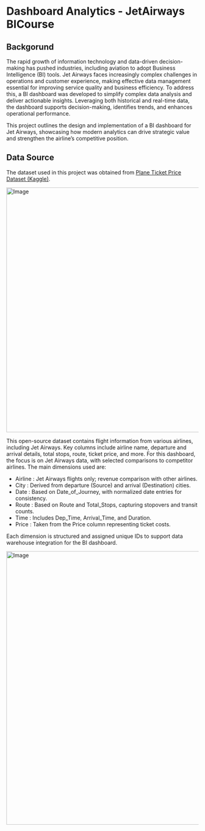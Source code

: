 # Dashboard Analytics - JetAirways BICourse

## Backgorund
The rapid growth of information technology and data-driven decision-making has pushed industries, including aviation to adopt Business Intelligence (BI) tools. Jet Airways faces increasingly complex challenges in operations and customer experience, making effective data management essential for improving service quality and business efficiency. To address this, a BI dashboard was developed to simplify complex data analysis and deliver actionable insights. Leveraging both historical and real-time data, the dashboard supports decision-making, identifies trends, and enhances operational performance. 

This project outlines the design and implementation of a BI dashboard for Jet Airways, showcasing how modern analytics can drive strategic value and strengthen the airline’s competitive position.

## Data Source
The dataset used in this project was obtained from [Plane Ticket Price Dataset (Kaggle)](https://www.kaggle.com/datasets/ibrahimelsayed182/plane-ticket-price?resource=download).

<img width="1526" height="640" alt="Image" src="https://github.com/user-attachments/assets/53fcaa27-2d10-4f24-b614-3542f8e9fcae" />

This open-source dataset contains flight information from various airlines, including Jet Airways. Key columns include airline name, departure and arrival details, total stops, route, ticket price, and more.
For this dashboard, the focus is on Jet Airways data, with selected comparisons to competitor airlines. The main dimensions used are:
- Airline : Jet Airways flights only; revenue comparison with other airlines.
- City : Derived from departure (Source) and arrival (Destination) cities.
- Date : Based on Date_of_Journey, with normalized date entries for consistency.
- Route : Based on Route and Total_Stops, capturing stopovers and transit counts.
- Time : Includes Dep_Time, Arrival_Time, and Duration.
- Price : Taken from the Price column representing ticket costs.

Each dimension is structured and assigned unique IDs to support data warehouse integration for the BI dashboard.

<img width="959" height="715" alt="Image" src="https://github.com/user-attachments/assets/fe163e58-8a26-43a1-b5eb-d4e4a49b2e12" />
